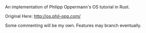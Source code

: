 
An implementation of Philipp Oppermann's OS tutorial in Rust.

Original Here: http://os.phil-opp.com/

Some commenting will be my own. Features may branch eventually.
